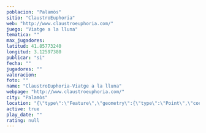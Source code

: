 ```yaml
---
poblacion: "Palamòs"
sitio: "ClaustroEuphoria"
web: "http://www.claustroeuphoria.com/"
juego: "Viatge a la lluna"
tematica: ""
max_jugadores: 
latitud: 41.85773240
longitud: 3.12597380
publicar: "si"
fecha: ""
jugadores: ""
valoracion: 
foto: ""
name: "ClaustroEuphoria-Viatge a la lluna"
webpage: "http://www.claustroeuphoria.com/"
city: "Palamòs"
location: "{\"type\":\"Feature\",\"geometry\":{\"type\":\"Point\",\"coordinates\":[3.1259738,41.8577324]}}"
active: true
play_date: ""
rating: null
---
```


